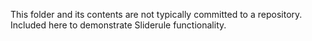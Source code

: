 This folder and its contents are not typically committed to a repository.  Included here to demonstrate Sliderule functionality.